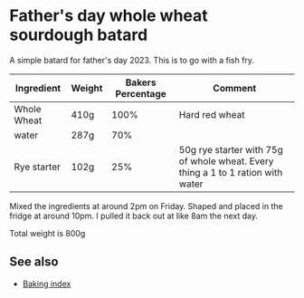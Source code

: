 # Father's day whole wheat sourdough batard

A simple batard for father's day 2023. This is to go with a fish fry.

| Ingredient | Weight | Bakers Percentage | Comment |
| --- | --- | --- | --- |
| Whole Wheat | 410g | 100% | Hard red wheat |
| water | 287g | 70% |  |
| Rye starter | 102g | 25% | 50g rye starter with 75g of whole wheat. Every thing a 1 to 1 ration with water |

Mixed the ingredients at around 2pm on Friday. Shaped and placed in the fridge at around 10pm. I pulled it back out at like 8am the next day.

Total weight is 800g

## See also

- [Baking index](../292)

